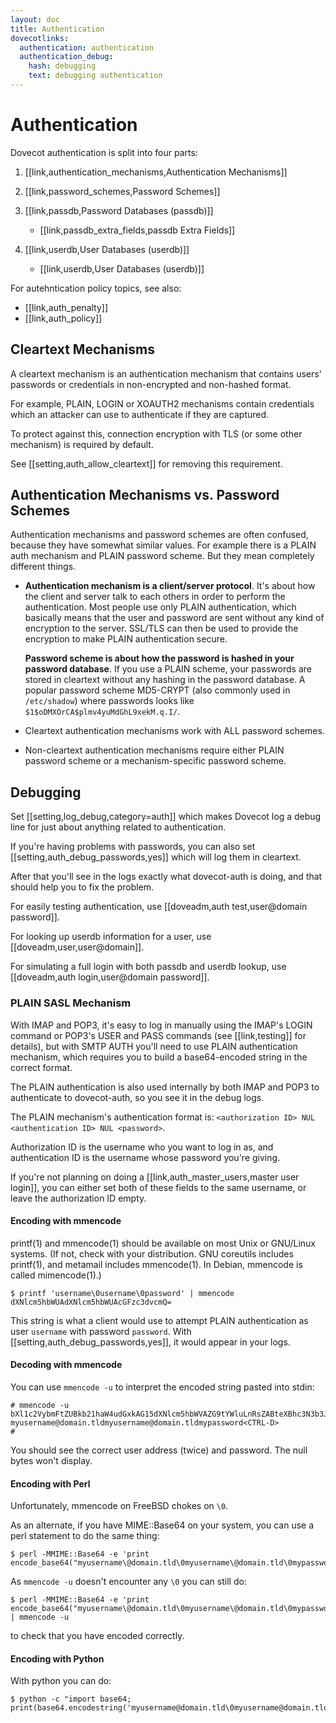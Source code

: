 ```yaml
---
layout: doc
title: Authentication
dovecotlinks:
  authentication: authentication
  authentication_debug:
    hash: debugging
    text: debugging authentication
---
```


# Authentication

Dovecot authentication is split into four parts:

1. [[link,authentication_mechanisms,Authentication Mechanisms]]

2. [[link,password_schemes,Password Schemes]]

3. [[link,passdb,Password Databases (passdb)]]

   * [[link,passdb_extra_fields,passdb Extra Fields]]

4. [[link,userdb,User Databases (userdb)]]

   * [[link,userdb,User Databases (userdb)]]

For autehntication policy topics, see also:

* [[link,auth_penalty]]
* [[link,auth_policy]]

## Cleartext Mechanisms

A cleartext mechanism is an authentication mechanism that contains users'
passwords or credentials in non-encrypted and non-hashed format.

For example, PLAIN, LOGIN or XOAUTH2 mechanisms contain credentials which an
attacker can use to authenticate if they are captured.

To protect against this, connection encryption with TLS (or some other
mechanism) is required by default.

See [[setting,auth_allow_cleartext]] for removing this requirement.

## Authentication Mechanisms vs. Password Schemes

Authentication mechanisms and password schemes are often confused,
because they have somewhat similar values. For example there is a PLAIN
auth mechanism and PLAIN password scheme. But they mean completely
different things.

- **Authentication mechanism is a client/server protocol**. It's about
  how the client and server talk to each others in order to perform the
  authentication. Most people use only PLAIN authentication, which
  basically means that the user and password are sent without any kind
  of encryption to the server. SSL/TLS can then be used to provide the
  encryption to make PLAIN authentication secure.

  **Password scheme is about how the password is hashed in your
  password database**. If you use a PLAIN scheme, your passwords are
  stored in cleartext without any hashing in the password database. A
  popular password scheme MD5-CRYPT (also commonly used in
  `/etc/shadow`) where passwords looks like
  `$1$oDMXOrCA$plmv4yuMdGhL9xekM.q.I/`.

- Cleartext authentication mechanisms work with ALL password schemes.

- Non-cleartext authentication mechanisms require either PLAIN password
  scheme or a mechanism-specific password scheme.

## Debugging

Set [[setting,log_debug,category=auth]] which makes Dovecot log a debug
line for just about anything related to authentication.

If you're having problems with passwords, you can also set
[[setting,auth_debug_passwords,yes]] which will log them in cleartext.

After that you'll see in the logs exactly what
dovecot-auth is doing, and that should help you to fix the problem.

For easily testing authentication, use
[[doveadm,auth test,user@domain password]].

For looking up userdb information for a user, use [[doveadm,user,user@domain]].

For simulating a full login with both passdb and userdb lookup, use
[[doveadm,auth login,user@domain password]].

### PLAIN SASL Mechanism

With IMAP and POP3, it's easy to log in manually using the IMAP's LOGIN
command or POP3's USER and PASS commands (see [[link,testing]] for details),
but with SMTP AUTH you'll need to use PLAIN authentication mechanism, which
requires you to build a base64-encoded string in the correct format.

The PLAIN authentication is also used internally by both IMAP and POP3 to
authenticate to dovecot-auth, so you see it in the debug logs.

The PLAIN mechanism's authentication format is:
`<authorization ID> NUL <authentication ID> NUL <password>`.

Authorization ID is the username who you want to log in as, and
authentication ID is the username whose password you're giving.

If you're not planning on doing a [[link,auth_master_users,master user login]],
you can either set both of these fields to the same username, or leave the
authorization ID empty.

#### Encoding with mmencode

printf(1) and mmencode(1) should be available on most Unix or GNU/Linux
systems. (If not, check with your distribution. GNU coreutils includes
printf(1), and metamail includes mmencode(1). In Debian, mmencode is called
mimencode(1).)

```console
$ printf 'username\0username\0password' | mmencode
dXNlcm5hbWUAdXNlcm5hbWUAcGFzc3dvcmQ=
```

This string is what a client would use to attempt PLAIN authentication as
user `username` with password `password`. With
[[setting,auth_debug_passwords,yes]], it would appear in your logs.

#### Decoding with mmencode

You can use `mmencode -u` to interpret the encoded string pasted into stdin:

```console
# mmencode -u
bXl1c2VybmFtZUBkb21haW4udGxkAG15dXNlcm5hbWVAZG9tYWluLnRsZABteXBhc3N3b3Jk<CR>
myusername@domain.tldmyusername@domain.tldmypassword<CTRL-D>
#
```

You should see the correct user address (twice) and password. The null
bytes won't display.

#### Encoding with Perl

Unfortunately, mmencode on FreeBSD chokes on `\0`.

As an alternate, if you have MIME::Base64 on your system, you can use a
perl statement to do the same thing:

```console
$ perl -MMIME::Base64 -e 'print encode_base64("myusername\@domain.tld\0myusername\@domain.tld\0mypassword");'
```

As `mmencode -u` doesn't encounter any `\0` you can still do:

```console
$ perl -MMIME::Base64 -e 'print encode_base64("myusername\@domain.tld\0myusername\@domain.tld\0mypassword");' | mmencode -u
```

to check that you have encoded correctly.

#### Encoding with Python

With python you can do:

```console
$ python -c "import base64; print(base64.encodestring('myusername@domain.tld\0myusername@domain.tld\0mypassword'));"
```
